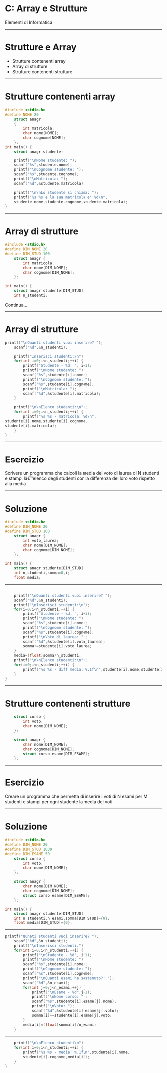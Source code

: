 <!-- footer: M Fraschini 2019-2020 -->

<!-- page_number: true -->


# C: Array e Strutture

Elementi di Informatica

---

# Strutture e Array

- Strutture contenenti array
- Array di strutture
- Strutture contenenti strutture

---

# Strutture contenenti array

```C
#include <stdio.h>
#define NOME 20
    struct anagr
    {
        int matricola;
        char nome[NOME];
        char cognome[NOME];
    };
int main() {
    struct anagr studente;

    printf("\nNome studente: ");
    scanf("%s",studente.nome);
    printf("\nCognome studente: ");
    scanf("%s",studente.cognome);
    printf("\nMatricola: ");
    scanf("%d",&studente.matricola);

    printf("\n\nLo studente si chiama: ");
    printf("%s %s e la sua matricola e' %d\n",
    studente.nome,studente.cognome,studente.matricola);
}
```
---

# Array di strutture

```C
#include <stdio.h>
#define DIM_NOME 20
#define DIM_STUD 100
    struct anagr {
        int matricola;
        char nome[DIM_NOME];
        char cognome[DIM_NOME];
    };

int main() {
    struct anagr studente[DIM_STUD];
    int n_studenti;
```
Continua...

---

# Array di strutture

```C
printf("\nQuanti studenti vuoi inserire? ");
    scanf("%d",&n_studenti);

    printf("Inserisci studenti:\n");
    for(int i=0;i<n_studenti;++i) {
        printf("Studente - %d: ", i+1);
        printf("\nNome studente: ");
        scanf("%s",studente[i].nome);
        printf("\nCognome studente: ");
        scanf("%s",studente[i].cognome);
        printf("\nMatricola: ");
        scanf("%d",&studente[i].matricola);
    }

    printf("\n\nElenco studenti:\n");
    for(int i=0;i<n_studenti;++i) {
        printf("%s %s - matricola: %d\n",
studente[i].nome,studente[i].cognome,
studente[i].matricola);
    }
}
```

---

# Esercizio
Scrivere un programma che calcoli la media del voto di laurea di N studenti e stampi lâ€™elenco degli studenti con la differenza del loro voto rispetto alla media

---

# Soluzione

```C
#include <stdio.h>
#define DIM_NOME 20
#define DIM_STUD 100
    struct anagr {
        int voto_laurea;
        char nome[DIM_NOME];
        char cognome[DIM_NOME];
    };

int main() {
    struct anagr studente[DIM_STUD];
    int n_studenti,somma=0,i;
    float media;
```

---

```C

    printf("\nQuanti studenti vuoi inserire? ");
    scanf("%d",&n_studenti);
    printf("\nInserisci studenti:\n");
    for(i=0;i<n_studenti;++i) {
        printf("Studente - %d: ", i+1);
        printf("\nNome studente: ");
        scanf("%s",studente[i].nome);
        printf("\nCognome studente: ");
        scanf("%s",studente[i].cognome);
        printf("\nVoto di laurea: ");
        scanf("%d",&studente[i].voto_laurea);
        somma+=studente[i].voto_laurea;
    }
    media=(float)somma/n_studenti;
    printf("\n\nElenco studenti:\n");
    for(i=0;i<n_studenti;++i) {
        printf("%s %s - diff media: %.1f\n",studente[i].nome,studente[i].cognome,studente[i].voto_laurea-media);
    }
}
```

---

# Strutture contenenti strutture

```C
    struct corso {
        int voto;
        char nome[DIM_NOME];
    };

    struct anagr {
        char nome[DIM_NOME];
        char cognome[DIM_NOME];
        struct corso esame[DIM_ESAME];
    };
```

---

# Esercizio
Creare un programma che permetta di inserire i voti di N esami per M studenti e stampi per ogni studente la media dei voti

---

# Soluzione

```C
#include <stdio.h>
#define DIM_NOME 20
#define DIM_STUD 1000
#define DIM_ESAME 50
    struct corso {
        int voto;
        char nome[DIM_NOME];
    };

    struct anagr {
        char nome[DIM_NOME];
        char cognome[DIM_NOME];
        struct corso esame[DIM_ESAME];
    };

int main() {
    struct anagr studente[DIM_STUD];
    int n_studenti,n_esami,somma[DIM_STUD]={0};
    float media[DIM_STUD]={0};
```

___


```C
printf("Qunati studenti vuoi inserire? ");
    scanf("%d",&n_studenti);
    printf("\nInserisci studenti.");
    for(int i=0;i<n_studenti;++i) {
        printf("\nStudente - %d", i+1);
        printf("\nNome studente: ");
        scanf("%s",studente[i].nome);
        printf("\nCognome studente: ");
        scanf("%s",studente[i].cognome);
        printf("\nQuanti esami ha sostenuto?: ");
        scanf("%d",&n_esami);
        for(int j=0;j<n_esami;++j) {
            printf("\nEsame - %d",j+1);
            printf("\nNome corso: ");
            scanf("%s",studente[i].esame[j].nome);
            printf("\nVoto: ");
            scanf("%d",&studente[i].esame[j].voto);
            somma[i]+=studente[i].esame[j].voto;
        }
        media[i]=(float)somma[i]/n_esami;
    }
```

---

```C
    printf("\n\nElenco studenti\n");
    for(int i=0;i<n_studenti;++i) {
        printf("%s %s - media: %.1f\n",studente[i].nome,
        studente[i].cognome,media[i]);
    }
}
```